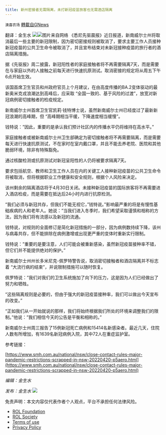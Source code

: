 ```yaml
---
title: 新州密接者无需隔离，未打新冠疫苗旅客也无需酒店隔离
---
```

`澳喜农场` [轉載自GNews](https://gnews.org/zh-hans/2377579/)

翻译：金生水
![](https://assets.gnews.org/wp-content/uploads/2022/04/image-2608-16.png)![](https://assets.gnews.org/wp-content/uploads/2022/04/1-404.jpg)图片来自网络
《悉尼先驱晨报》近日报道，新南威尔士州将取消最后一些主要的新冠限制，因为密切密接规则被取消了，要求主要工作人员接种新冠疫苗的公共卫生命令被取消了，并且宣布结束对未新冠接种疫苗的旅行者的酒店隔离措施。

据《先驱报》周二披露，新冠阳性者的家庭接触者将不再需要隔离7天，而是需要在与家庭以外的人接触之前每天进行快速抗原测试。取消密接的规定将从周五下午6点开始生效。

该国首席卫生官员和州政府官员上个月建议，在由高度传播的BA.2变体驱动的最新奥米克戎浪潮达到高峰后，应采取 “全国一致的、基于风险的过渡”，放宽对新冠病例密切接触者的检疫规定。

新南威尔士州首席卫生官凯莉·钱特博士说，虽然新南威尔士州已经度过了最新新冠浪潮的高峰期，但 “高峰期相当平缓，下降速度相当缓慢”。

钱特说：”因此，重要的是承认我们预计社区内的传播水平仍将维持在高水平。”

家庭接触者或被新南威尔士州卫生部确定为密切接触者将不再需要隔离，而是需要每天进行快速抗原测试，不在家时在室内戴口罩，并且不能去养老院、医院和其他脆弱环境，除非有特殊豁免。

通过核酸检测或抗原测试对新冠呈阳性的人仍将被要求隔离7天。

要求包括航空、教师和卫生工作人员在内的关键工人接种新冠疫苗的公共卫生命令将被取消，但将根据职业工作健康和安全规则，根据个人风险来决定。

该州剩余的隔离酒店将于4月30日关闭。未接种新冠疫苗的国际旅客将不再需要进入酒店检疫，而是需要在抵达后24小时内进行抗原检测。

“我们必须与新冠共存，但我们不能无视它，”钱特说。”影响最严重的将是有慢性基础疾病的人和老年人。她说：”当我们进入冬季时，我们希望采取谨慎和相称的方法，因为我们将有流感以及新冠的流通。

钱特说，对规则的全面修订是简化新冠措施的一部分，因为病例数持续下降，该州与病毒共存，但不能排除在病例激增或出现更严重的变体时重新实行限制。

钱特说：”重要的是要注意，人们可能会被重新感染，虽然新冠疫苗接种率不错，但它们并不能提供绝对的保护。”

新南威尔士州州长多米尼克-佩罗特警告说，取消密切接触者和酒店隔离并不标志着 “大流行病的结束”，并说限制措施可以随时恢复。

佩罗特说：”我们对我们的卫生系统施加了向下的压力，这是因为人们已经做出了努力和牺牲。

“这些隔离规则是必要的，但由于强大的新冠疫苗接种率，我们可以做出今天宣布的改变。”

“正如我们从一开始就说的那样，我们将始终根据我们所处的环境来调整我们的限制。”他说：”我们相信今天的公告是平衡和相称的。”

新南威尔士州周三报告了15例新冠死亡病例和15414名新感染者。最近几天，住院人数有所增加，有1639名新冠病例入院，其中72人在重症监护室。

参考链接：

[https://www.smh.com.au/national/nsw/close-contact-rules-major-pandemic-restrictions-scrapped-in-nsw-20220420-p5aero.html](https://www.smh.com.au/national/nsw/close-contact-rules-major-pandemic-restrictions-scrapped-in-nsw-20220420-p5aero.html)

*编辑：金生水*

*发布：金生水*
![](https://assets.gnews.org/wp-content/uploads/2022/04/HA-3.jpg)
 

免责声明：本文内容仅代表作者个人观点，平台不承担任何法律风险。

- [ROL Foundation](https://rolfoundation.org/)
- [ROL Society](https://rolsociety.org/)
- [Terms of use](https://gnews.org/terms-of-use-3/)
- [Privacy Policy](https://gnews.org/privacy-policy/)
